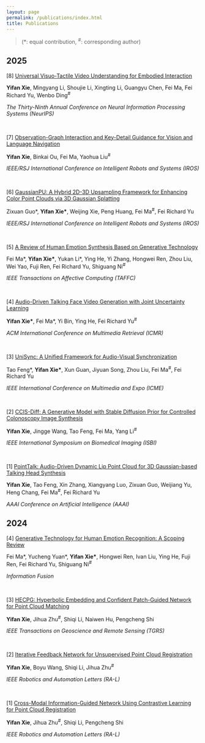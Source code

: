 ```yaml
---
layout: page
permalink: /publications/index.html
title: Publications
---
```


<!-- > (†: equal contribution, ~: corresponding author) -->

> (\*: equal contribution, <sup>#</sup>: corresponding author)

<!-- > My full paper list is shown on [my google scholar](https://scholar.google.com/citations?user=t2X8PpsAAAAJ&hl=en). *(\*: equal contribution, <sup>#</sup>: corresponding author)* -->

## 2025

[8] [Universal Visuo-Tactile Video Understanding for Embodied Interaction](https://arxiv.org/abs/2505.22566)

**Yifan Xie**, Mingyang Li, Shoujie Li, Xingting Li, Guangyu Chen, Fei Ma, Fei Richard Yu, Wenbo Ding<sup>#</sup>

*The Thirty-Ninth Annual Conference on Neural Information Processing Systems (NeurIPS)*

<br>

[7] [Observation-Graph Interaction and Key-Detail Guidance for Vision and Language Navigation](https://arxiv.org/abs/2503.11006)

**Yifan Xie**, Binkai Ou, Fei Ma, Yaohua Liu<sup>#</sup>

*IEEE/RSJ International Conference on Intelligent Robots and Systems (IROS)*

<br>

[6] [GaussianPU: A Hybrid 2D-3D Upsampling Framework for Enhancing Color Point Clouds via 3D Gaussian Splatting](https://arxiv.org/abs/2409.01581)

Zixuan Guo\*, **Yifan Xie\***, Weijing Xie, Peng Huang, Fei Ma<sup>#</sup>, Fei Richard Yu

*IEEE/RSJ International Conference on Intelligent Robots and Systems (IROS)*

<br>

[5] [A Review of Human Emotion Synthesis Based on Generative Technology](https://arxiv.org/abs/2412.07116)

Fei Ma\*, **Yifan Xie\***, Yukan Li\*, Ying He, Yi Zhang, Hongwei Ren, Zhou Liu, Wei Yao, Fuji Ren, Fei Richard Yu, Shiguang Ni<sup>#</sup>

*IEEE Transactions on Affective Computing (TAFFC)*

<br>


[4] [Audio-Driven Talking Face Video Generation with Joint Uncertainty Learning](https://arxiv.org/abs/2504.18810)

**Yifan Xie\***, Fei Ma\*, Yi Bin, Ying He, Fei Richard Yu<sup>#</sup>

*ACM International Conference on Multimedia Retrieval (ICMR)*

<br>

[3] [UniSync: A Unified Framework for Audio-Visual Synchronization](https://arxiv.org/abs/2503.16357)

Tao Feng\*, **Yifan Xie\***, Xun Guan, Jiyuan Song, Zhou Liu, Fei Ma<sup>#</sup>, Fei Richard Yu 

*IEEE International Conference on Multimedia and Expo (ICME)*

<br>

[2] [CCIS-Diff: A Generative Model with Stable Diffusion Prior for Controlled Colonoscopy Image Synthesis](https://arxiv.org/abs/2411.12198)

**Yifan Xie**, Jingge Wang, Tao Feng, Fei Ma, Yang Li<sup>#</sup>

*IEEE International Symposium on Biomedical Imaging (ISBI)*

<br>

[1] [PointTalk: Audio-Driven Dynamic Lip Point Cloud for 3D Gaussian-based Talking Head Synthesis](https://arxiv.org/abs/2412.08504)

**Yifan Xie**, Tao Feng, Xin Zhang, Xiangyang Luo, Zixuan Guo, Weijiang Yu, Heng Chang, Fei Ma<sup>#</sup>, Fei Richard Yu

*AAAI Conference on Artificial Intelligence (AAAI)*

## 2024


[4] [Generative Technology for Human Emotion Recognition: A Scoping Review](https://www.sciencedirect.com/science/article/pii/S1566253524005311)

Fei Ma\*, Yucheng Yuan\*, **Yifan Xie\***, Hongwei Ren, Ivan Liu, Ying He, Fuji Ren, Fei Richard Yu, Shiguang Ni<sup>#</sup>

*Information Fusion*

<br>

[3] [HECPG: Hyperbolic Embedding and Confident Patch-Guided Network for Point Cloud Matching](https://ieeexplore.ieee.org/abstract/document/10445523) 

**Yifan Xie**, Jihua Zhu<sup>#</sup>, Shiqi Li, Naiwen Hu, Pengcheng Shi

*IEEE Transactions on Geoscience and Remote Sensing (TGRS)*

<br>

[2] [Iterative Feedback Network for Unsupervised Point Cloud Registration](https://ieeexplore.ieee.org/abstract/document/10404064) 

**Yifan Xie**, Boyu Wang, Shiqi Li, Jihua Zhu<sup>#</sup> 

*IEEE Robotics and Automation Letters (RA-L)*

<br>

[1] [Cross-Modal Information-Guided Network Using Contrastive Learning for Point Cloud Registration](https://ieeexplore.ieee.org/abstract/document/10313937)

**Yifan Xie**, Jihua Zhu<sup>#</sup>, Shiqi Li, Pengcheng Shi 

*IEEE Robotics and Automation Letters (RA-L)*